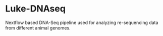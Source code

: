 # Luke-DNAseq
Nextflow based DNA-Seq pipeline used for analyzing re-sequencing data from different animal genomes.

